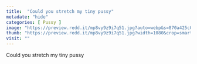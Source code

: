 ```yaml
---
title:  "Could you stretch my tiny pussy"
metadate: "hide"
categories: [ Pussy ]
image: "https://preview.redd.it/mp8vy9z9i7q51.jpg?auto=webp&s=870a425c0028fe3e47b5447f92c5dfb6457ce6c9"
thumb: "https://preview.redd.it/mp8vy9z9i7q51.jpg?width=1080&crop=smart&auto=webp&s=df0db0a422609dac8d09e969d0623d58debea33a"
visit: ""
---
```

Could you stretch my tiny pussy

